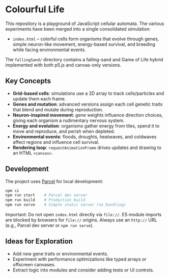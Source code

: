 # Colourful Life

This repository is a playground of JavaScript cellular automata.  The various experiments have been merged into a single consolidated simulation:

- `index.html` – colorful cells form organisms that evolve through genes, simple neuron-like movement, energy-based survival, and breeding while facing environmental events.

The `fallingSand/` directory contains a falling-sand and Game of Life hybrid implemented with both p5.js and canvas-only versions.

## Key Concepts

- **Grid-based cells**: simulations use a 2D array to track cells/particles and update them each frame.
- **Genes and mutation**: advanced versions assign each cell genetic traits that blend and mutate during reproduction.
- **Neuron-inspired movement**: gene weights influence direction choices, giving each organism a rudimentary nervous system.
- **Energy and evolution**: organisms gather energy from tiles, spend it to move and reproduce, and perish when depleted.
- **Environmental events**: floods, droughts, heatwaves, and coldwaves affect regions and influence cell survival.
- **Rendering loop**: `requestAnimationFrame` drives updates and drawing to an HTML `<canvas>`.

## Development

The project uses [Parcel](https://parceljs.org/) for local development:

```bash
npm ci
npm run start    # Parcel dev server
npm run build    # Production build
npm run serve    # Simple static server (no bundling)
```

Important: Do not open `index.html` directly via `file://`. ES module imports are blocked by browsers for `file://` origins. Always use an `http://` URL (e.g., Parcel dev server or `npm run serve`).

## Ideas for Exploration

- Add new gene traits or environmental events.
- Experiment with performance optimizations like typed arrays or offscreen canvases.
- Extract logic into modules and consider adding tests or UI controls.
